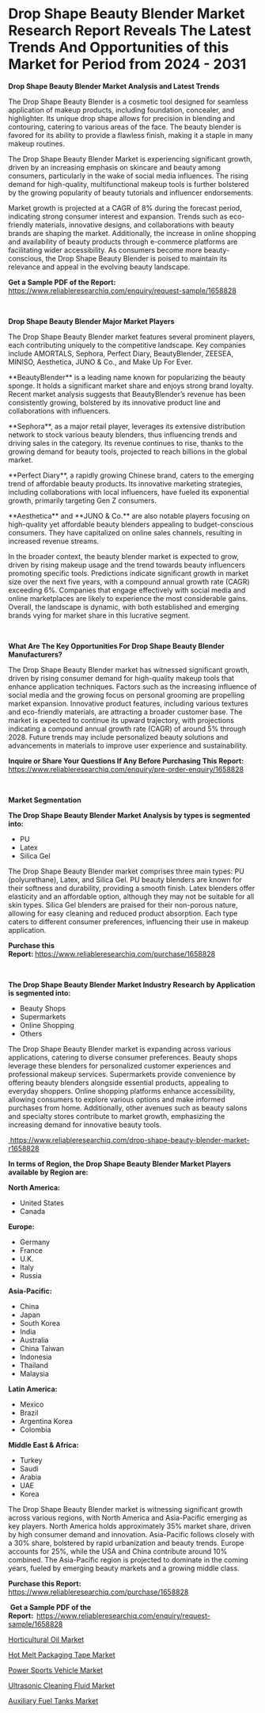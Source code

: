 <p><h1>Drop Shape Beauty Blender Market Research Report Reveals The Latest Trends And Opportunities of this Market for Period from 2024 - 2031</h1></p><p><strong>Drop Shape Beauty Blender Market Analysis and Latest Trends</strong></p>
<p><p>The Drop Shape Beauty Blender is a cosmetic tool designed for seamless application of makeup products, including foundation, concealer, and highlighter. Its unique drop shape allows for precision in blending and contouring, catering to various areas of the face. The beauty blender is favored for its ability to provide a flawless finish, making it a staple in many makeup routines.</p><p>The Drop Shape Beauty Blender Market is experiencing significant growth, driven by an increasing emphasis on skincare and beauty among consumers, particularly in the wake of social media influences. The rising demand for high-quality, multifunctional makeup tools is further bolstered by the growing popularity of beauty tutorials and influencer endorsements.</p><p>Market growth is projected at a CAGR of 8% during the forecast period, indicating strong consumer interest and expansion. Trends such as eco-friendly materials, innovative designs, and collaborations with beauty brands are shaping the market. Additionally, the increase in online shopping and availability of beauty products through e-commerce platforms are facilitating wider accessibility. As consumers become more beauty-conscious, the Drop Shape Beauty Blender is poised to maintain its relevance and appeal in the evolving beauty landscape.</p></p>
<p><strong>Get a Sample PDF of the Report:&nbsp;</strong> <a href="https://www.reliableresearchiq.com/enquiry/request-sample/1658828?utm_campaign=1877&utm_medium=2&utm_source=Github&utm_content=ia&utm_term=09122024&utm_id=drop-shape-beauty-blender">https://www.reliableresearchiq.com/enquiry/request-sample/1658828</a></p>
<p>&nbsp;</p>
<p><strong>Drop Shape Beauty Blender Major Market Players</strong></p>
<p><p>The Drop Shape Beauty Blender market features several prominent players, each contributing uniquely to the competitive landscape. Key companies include AMORTALS, Sephora, Perfect Diary, BeautyBlender, ZEESEA, MINISO, Aesthetica, JUNO & Co., and Make Up For Ever.</p><p>**BeautyBlender** is a leading name known for popularizing the beauty sponge. It holds a significant market share and enjoys strong brand loyalty. Recent market analysis suggests that BeautyBlender’s revenue has been consistently growing, bolstered by its innovative product line and collaborations with influencers.</p><p>**Sephora**, as a major retail player, leverages its extensive distribution network to stock various beauty blenders, thus influencing trends and driving sales in the category. Its revenue continues to rise, thanks to the growing demand for beauty tools, projected to reach billions in the global market.</p><p>**Perfect Diary**, a rapidly growing Chinese brand, caters to the emerging trend of affordable beauty products. Its innovative marketing strategies, including collaborations with local influencers, have fueled its exponential growth, primarily targeting Gen Z consumers.</p><p>**Aesthetica** and **JUNO & Co.** are also notable players focusing on high-quality yet affordable beauty blenders appealing to budget-conscious consumers. They have capitalized on online sales channels, resulting in increased revenue streams.</p><p>In the broader context, the beauty blender market is expected to grow, driven by rising makeup usage and the trend towards beauty influencers promoting specific tools. Predictions indicate significant growth in market size over the next five years, with a compound annual growth rate (CAGR) exceeding 6%. Companies that engage effectively with social media and online marketplaces are likely to experience the most considerable gains. Overall, the landscape is dynamic, with both established and emerging brands vying for market share in this lucrative segment.</p></p>
<p>&nbsp;</p>
<p><strong>What Are The Key Opportunities For Drop Shape Beauty Blender Manufacturers?</strong></p>
<p><p>The Drop Shape Beauty Blender market has witnessed significant growth, driven by rising consumer demand for high-quality makeup tools that enhance application techniques. Factors such as the increasing influence of social media and the growing focus on personal grooming are propelling market expansion. Innovative product features, including various textures and eco-friendly materials, are attracting a broader customer base. The market is expected to continue its upward trajectory, with projections indicating a compound annual growth rate (CAGR) of around 5% through 2028. Future trends may include personalized beauty solutions and advancements in materials to improve user experience and sustainability.</p></p>
<p><strong>Inquire or Share Your Questions If Any Before Purchasing This Report:</strong> <a href="https://www.reliableresearchiq.com/enquiry/pre-order-enquiry/1658828?utm_campaign=1877&utm_medium=2&utm_source=Github&utm_content=ia&utm_term=09122024&utm_id=drop-shape-beauty-blender">https://www.reliableresearchiq.com/enquiry/pre-order-enquiry/1658828</a></p>
<p>&nbsp;</p>
<p><strong>Market Segmentation</strong></p>
<p><strong>The Drop Shape Beauty Blender Market Analysis by types is segmented into:</strong></p>
<p><ul><li>PU</li><li>Latex</li><li>Silica Gel</li></ul></p>
<p><p>The Drop Shape Beauty Blender market comprises three main types: PU (polyurethane), Latex, and Silica Gel. PU beauty blenders are known for their softness and durability, providing a smooth finish. Latex blenders offer elasticity and an affordable option, although they may not be suitable for all skin types. Silica Gel blenders are praised for their non-porous nature, allowing for easy cleaning and reduced product absorption. Each type caters to different consumer preferences, influencing their use in makeup application.</p></p>
<p><strong>Purchase this Report:&nbsp;</strong><a href="https://www.reliableresearchiq.com/purchase/1658828?utm_campaign=1877&utm_medium=2&utm_source=Github&utm_content=ia&utm_term=09122024&utm_id=drop-shape-beauty-blender">https://www.reliableresearchiq.com/purchase/1658828</a></p>
<p>&nbsp;</p>
<p><strong>The Drop Shape Beauty Blender Market Industry Research by Application is segmented into:</strong></p>
<p><ul><li>Beauty Shops</li><li>Supermarkets</li><li>Online Shopping</li><li>Others</li></ul></p>
<p><p>The Drop Shape Beauty Blender market is expanding across various applications, catering to diverse consumer preferences. Beauty shops leverage these blenders for personalized customer experiences and professional makeup services. Supermarkets provide convenience by offering beauty blenders alongside essential products, appealing to everyday shoppers. Online shopping platforms enhance accessibility, allowing consumers to explore various options and make informed purchases from home. Additionally, other avenues such as beauty salons and specialty stores contribute to market growth, emphasizing the increasing demand for innovative beauty tools.</p></p>
<p><a href="https://www.reliableresearchiq.com/drop-shape-beauty-blender-market-r1658828?utm_campaign=1877&utm_medium=2&utm_source=Github&utm_content=ia&utm_term=09122024&utm_id=drop-shape-beauty-blender">&nbsp;https://www.reliableresearchiq.com/drop-shape-beauty-blender-market-r1658828</a></p>
<p><strong>In terms of Region, the Drop Shape Beauty Blender Market Players available by Region are:</strong></p>
<p>
    <p> <strong> North America: </strong>
        <ul>
            <li>United States</li>
            <li>Canada</li>
        </ul>
        </p> 
    <p> <strong> Europe: </strong>
        <ul>
            <li>Germany</li>
            <li>France</li>
            <li>U.K.</li>
            <li>Italy</li>
            <li>Russia</li>
        </ul>
        </p> 
    <p> <strong> Asia-Pacific: </strong>
        <ul>
            <li>China</li>
            <li>Japan</li>
            <li>South Korea</li>
            <li>India</li>
            <li>Australia</li>
            <li>China Taiwan</li>
            <li>Indonesia</li>
            <li>Thailand</li>
            <li>Malaysia</li>
        </ul>
        </p> 
    <p> <strong> Latin America: </strong>
        <ul>
            <li>Mexico</li>
            <li>Brazil</li>
            <li>Argentina Korea</li>
            <li>Colombia</li>
        </ul>
        </p> 
    <p> <strong> Middle East & Africa: </strong>
        <ul>
            <li>Turkey</li>
            <li>Saudi</li>
            <li>Arabia</li>
            <li>UAE</li>
            <li>Korea</li>
        </ul>
    </p>
    </p>
<p><p>The Drop Shape Beauty Blender market is witnessing significant growth across various regions, with North America and Asia-Pacific emerging as key players. North America holds approximately 35% market share, driven by high consumer demand and innovation. Asia-Pacific follows closely with a 30% share, bolstered by rapid urbanization and beauty trends. Europe accounts for 25%, while the USA and China contribute around 10% combined. The Asia-Pacific region is projected to dominate in the coming years, fueled by emerging beauty markets and a growing middle class.</p></p>
<p><strong>Purchase this Report: </strong><a href="https://www.reliableresearchiq.com/purchase/1658828?utm_campaign=1877&utm_medium=2&utm_source=Github&utm_content=ia&utm_term=09122024&utm_id=drop-shape-beauty-blender">https://www.reliableresearchiq.com/purchase/1658828</a></p>
<p>&nbsp;<strong>Get a Sample PDF of the Report:&nbsp;&nbsp;</strong><a href="https://www.reliableresearchiq.com/enquiry/request-sample/1658828?utm_campaign=1877&utm_medium=2&utm_source=Github&utm_content=ia&utm_term=09122024&utm_id=drop-shape-beauty-blender">https://www.reliableresearchiq.com/enquiry/request-sample/1658828</a></p>
<p><strong></strong></p>
<p><p><a href="https://www.linkedin.com/pulse/th-score-market-0ptye?utm_campaign=1877&utm_medium=2&utm_source=Github&utm_content=ia&utm_term=09122024&utm_id=drop-shape-beauty-blender">Horticultural Oil Market</a></p><p><a href="https://www.linkedin.com/pulse/th-score-market-0ptye?utm_campaign=1877&utm_medium=2&utm_source=Github&utm_content=ia&utm_term=09122024&utm_id=drop-shape-beauty-blender">Hot Melt Packaging Tape Market</a></p><p><a href="https://www.linkedin.com/pulse/global-power-sports-vehicle-market-insights-growth-pricing-jw7pe?utm_campaign=1877&utm_medium=2&utm_source=Github&utm_content=ia&utm_term=09122024&utm_id=drop-shape-beauty-blender">Power Sports Vehicle Market</a></p><p><a href="https://www.linkedin.com/pulse/th-score-market-0ptye?utm_campaign=1877&utm_medium=2&utm_source=Github&utm_content=ia&utm_term=09122024&utm_id=drop-shape-beauty-blender">Ultrasonic Cleaning Fluid Market</a></p><p><a href="https://www.linkedin.com/pulse/auxiliary-fuel-tanks-mar-skyresearch-cqy4e?utm_campaign=1877&utm_medium=2&utm_source=Github&utm_content=ia&utm_term=09122024&utm_id=drop-shape-beauty-blender">Auxiliary Fuel Tanks Market</a></p></p>